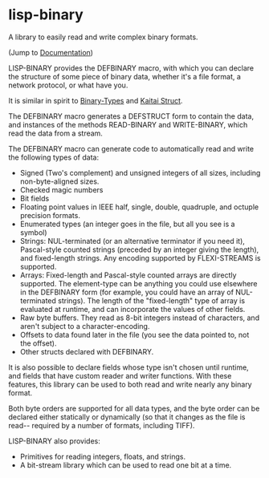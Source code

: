 # lisp-binary
A library to easily read and write complex binary formats.

(Jump to [Documentation](https://github.com/heegaiximephoomeeghahyaiseekh/lisp-binary/wiki))

LISP-BINARY provides the DEFBINARY macro, with which you can declare
the structure of some piece of binary data, whether it's a file format,
a network protocol, or what have you.

It is similar in spirit to [Binary-Types](https://github.com/frodef/binary-types) and [Kaitai Struct](https://github.com/kaitai-io/kaitai_struct).

The DEFBINARY macro generates a DEFSTRUCT form to contain the data,
and instances of the methods READ-BINARY and WRITE-BINARY, which
read the data from a stream.

The DEFBINARY macro can generate code to automatically read and write
the following types of data:

* Signed (Two's complement) and unsigned integers of all sizes, including non-byte-aligned sizes.
* Checked magic numbers
* Bit fields
* Floating point values in IEEE half, single, double, quadruple, and octuple precision formats.
* Enumerated types (an integer goes in the file, but all you see is a symbol)
* Strings: NUL-terminated (or an alternative terminator if you need it), Pascal-style counted strings (preceded by an integer giving the length), and fixed-length strings. Any encoding supported by FLEXI-STREAMS is supported.
* Arrays: Fixed-length and Pascal-style counted arrays are directly supported. The element-type can be anything you could use elsewhere in the DEFBINARY form (for example, you could have an array of NUL-terminated strings). The length of the "fixed-length" type of array is evaluated at runtime, and can incorporate the values of
other fields.
* Raw byte buffers. They read as 8-bit integers instead of characters, and aren't subject to a character-encoding.
* Offsets to data found later in the file (you see the data pointed to, not the offset).
* Other structs declared with DEFBINARY.

It is also possible to declare fields whose type isn't chosen until runtime, and
fields that have custom reader and writer functions. With these features, this
library can be used to both read and write nearly any binary format.

Both byte orders are supported for all data types, and the byte order can be declared either
statically or dynamically (so that it changes as the file is read-- required by a number of
formats, including TIFF).

LISP-BINARY also provides:

* Primitives for reading integers, floats, and strings.
* A bit-stream library which can be used to read one bit at a time.

